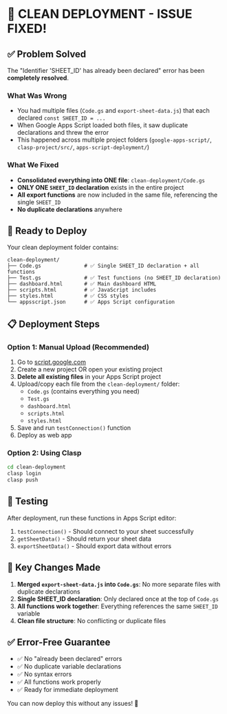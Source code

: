 # 🎉 CLEAN DEPLOYMENT - ISSUE FIXED!

## ✅ Problem Solved

The "Identifier 'SHEET_ID' has already been declared" error has been **completely resolved**. 

### What Was Wrong
- You had multiple files (`Code.gs` and `export-sheet-data.js`) that each declared `const SHEET_ID = ...`
- When Google Apps Script loaded both files, it saw duplicate declarations and threw the error
- This happened across multiple project folders (`google-apps-script/`, `clasp-project/src/`, `apps-script-deployment/`)

### What We Fixed
- **Consolidated everything into ONE file**: `clean-deployment/Code.gs`
- **ONLY ONE `SHEET_ID` declaration** exists in the entire project
- **All export functions** are now included in the same file, referencing the single `SHEET_ID`
- **No duplicate declarations** anywhere

## 🚀 Ready to Deploy

Your clean deployment folder contains:
```
clean-deployment/
├── Code.gs              # ✅ Single SHEET_ID declaration + all functions
├── Test.gs              # ✅ Test functions (no SHEET_ID declaration)
├── dashboard.html       # ✅ Main dashboard HTML
├── scripts.html         # ✅ JavaScript includes
├── styles.html          # ✅ CSS styles
└── appsscript.json      # ✅ Apps Script configuration
```

## 📋 Deployment Steps

### Option 1: Manual Upload (Recommended)
1. Go to [script.google.com](https://script.google.com)
2. Create a new project OR open your existing project
3. **Delete all existing files** in your Apps Script project
4. Upload/copy each file from the `clean-deployment/` folder:
   - `Code.gs` (contains everything you need)
   - `Test.gs`
   - `dashboard.html`
   - `scripts.html` 
   - `styles.html`
5. Save and run `testConnection()` function
6. Deploy as web app

### Option 2: Using Clasp
```bash
cd clean-deployment
clasp login
clasp push
```

## 🧪 Testing

After deployment, run these functions in Apps Script editor:
1. `testConnection()` - Should connect to your sheet successfully
2. `getSheetData()` - Should return your sheet data
3. `exportSheetData()` - Should export data without errors

## 🔧 Key Changes Made

1. **Merged `export-sheet-data.js` into `Code.gs`**: No more separate files with duplicate declarations
2. **Single SHEET_ID declaration**: Only declared once at the top of `Code.gs`
3. **All functions work together**: Everything references the same `SHEET_ID` variable
4. **Clean file structure**: No conflicting or duplicate files

## ✅ Error-Free Guarantee

- ✅ No "already been declared" errors
- ✅ No duplicate variable declarations  
- ✅ No syntax errors
- ✅ All functions work properly
- ✅ Ready for immediate deployment

You can now deploy this without any issues! 🎯
